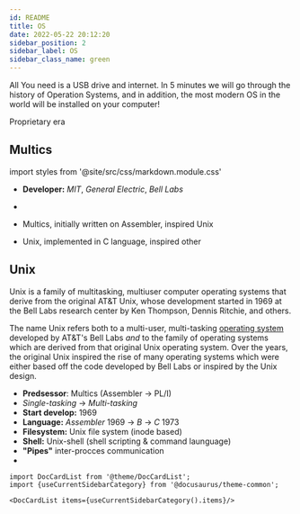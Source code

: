 ```yaml
---
id: README
title: OS
date: 2022-05-22 20:12:20
sidebar_position: 2
sidebar_label: OS
sidebar_class_name: green
---
```


All You need is a USB drive and internet. In 5 minutes we will go through the history of Operation Systems, and in addition, the most modern OS in the world will be installed on your computer!

Proprietary era

## Multics

import styles from '@site/src/css/markdown.module.css'

<div className={styles.colorRed}>

- **Developer:** _MIT_, _General Electric_, _Bell Labs_
-

- Multics, initially written on Assembler, inspired Unix
- Unix, implemented in C language, inspired other

</div>

## Unix

Unix is a family of multitasking, multiuser computer operating systems that derive from the original AT&T Unix, whose development started in 1969 at the Bell Labs research center by Ken Thompson, Dennis Ritchie, and others.

The name Unix refers both to a multi-user, multi-tasking [operating system](https://distrowatch.com/dwres.php?resource=glossary#unix#os) developed by AT&T's Bell Labs _and_ to the family of operating systems which are derived from that original Unix operating system. Over the years, the original Unix inspired the rise of many operating systems which were either based off the code developed by Bell Labs or inspired by the Unix design.

- **Predsessor**: Multics (Assembler -> PL/I)
- _Single-tasking_ -> _Multi-tasking_
- **Start develop:** 1969
- **Language:** _Assembler_ 1969 -> _B_ -> _C_ 1973
- **Filesystem:** Unix file system (inode based)
- **Shell:** Unix-shell (shell scripting & command launguage)
- **"Pipes"** inter-procces communication
-

```mdx-code-block
import DocCardList from '@theme/DocCardList';
import {useCurrentSidebarCategory} from '@docusaurus/theme-common';

<DocCardList items={useCurrentSidebarCategory().items}/>
```
